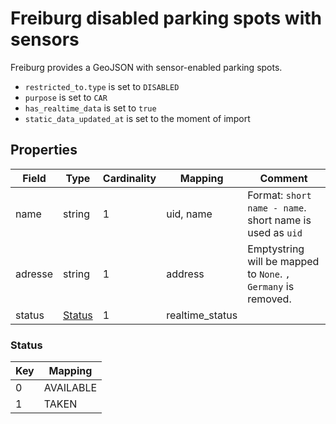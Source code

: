 # Freiburg disabled parking spots with sensors

Freiburg provides a GeoJSON with sensor-enabled parking spots.


* `restricted_to.type` is set to `DISABLED`
* `purpose` is set to `CAR`
* `has_realtime_data` is set to `true`
* `static_data_updated_at` is set to the moment of import

## Properties

| Field     | Type              | Cardinality | Mapping         | Comment                                                       |
|-----------|-------------------|-------------|-----------------|---------------------------------------------------------------|
| name      | string            | 1           | uid, name       | Format: `short name - name`. short name is used as `uid`      |
| adresse   | string            | 1           | address         | Emptystring will be mapped to `None`. `, Germany` is removed. |
| status    | [Status](#Status) | 1           | realtime_status |                                                               |


### Status

| Key | Mapping   |
|-----|-----------|
| 0   | AVAILABLE |
| 1   | TAKEN     |
